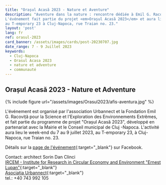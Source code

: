```yaml
---
title: "Orașul Acasă 2023 - Nature et Aventure"
description: "Aventure dans la nature : rencontre dédiée à Emil G. Racoviță.
L'événement fait partie du projet <em>Orașul Acasă 2023</em> et aura lieu
au T-emporary 23 à Cluj-Napoca, rue Traian no. 23."
layout: 'post'
lang: fr
ref: orasul-2023
card_banner: /assets/images/cards/post-20230707.jpg
date_range: 7 - 9 Juillet 2023
keywords:
  - Cluj-Napoca
  - Orasul Acasa 2023
  - nature et adventure
  - communauté
---
```


## Orașul Acasă 2023 - Nature et Adventure

{% include figure url="/assets/images/Orasul2023/afis-aventura.jpg" %}

L'événement est organisé par l'association Urbannect et la Fondation Emil G. Racoviță pour la Science et l'Exploration des Environnements Extrêmes, et fait partie du programme de projet "Orașul Acasă 2023", développé en partenariat avec la Mairie et le Conseil municipal de Cluj -Napoca. L'activité aura lieu le week-end du 7 au 9 juillet 2023, au T-emporary 23, à Cluj-Napoca, rue Traian no. 23.

Détails sur la [page de l'événement](https://fb.me/e/2AWuSSXuE){:target="_blank"} sur Facebook.

Contact: architect Sorin Dan Clinci \
[IRCEM - Institute for Research in Circular Economy and Environment "Ernest Lupan"](http://www.ircem.ro/home-2){:target="_blank"} \
[Asociația Urbannect](https://www.facebook.com/urbannect){:target="_blank"} \
tel.: +40 743 992 105

